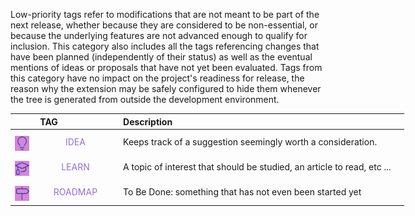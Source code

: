 <!-- markdownlint-disable MD041-->
Low-priority tags refer to modifications that are not meant to be part of the next release, whether
because they are considered to be non-essential, or because the underlying features are not
advanced enough to qualify for inclusion. This category also includes all the tags referencing
changes that have been planned (independently of their status) as well as the eventual mentions of
ideas or proposals that have not yet been evaluated. Tags from this category have no impact on the
project's readiness for release, the reason why the extension may be safely configured to hide them
whenever the tree is generated from outside the development environment.

<div class="tag-table hunches">

&nbsp;&nbsp;&nbsp;&nbsp;&nbsp;&nbsp;|&nbsp;TAG&nbsp;&nbsp;&nbsp;&nbsp;&nbsp;&nbsp;&nbsp;&nbsp;&nbsp;&nbsp;&nbsp;&nbsp;&nbsp;&nbsp;&nbsp;&nbsp;&nbsp;&nbsp;&nbsp;&nbsp;&nbsp;&nbsp;&nbsp;&nbsp; | Description&nbsp;&nbsp;&nbsp;&nbsp;&nbsp;&nbsp;&nbsp;&nbsp;&nbsp;&nbsp;&nbsp;&nbsp;&nbsp;&nbsp;&nbsp;&nbsp;&nbsp;&nbsp;&nbsp;&nbsp;&nbsp;&nbsp;&nbsp;&nbsp;&nbsp;&nbsp;&nbsp;&nbsp;&nbsp;&nbsp;&nbsp;&nbsp;&nbsp;&nbsp;&nbsp;&nbsp;&nbsp;&nbsp;&nbsp;&nbsp;&nbsp;&nbsp;&nbsp;&nbsp;&nbsp;&nbsp;&nbsp;&nbsp;&nbsp;&nbsp;&nbsp;&nbsp;&nbsp;&nbsp;&nbsp;&nbsp;&nbsp;&nbsp;&nbsp;&nbsp;&nbsp;&nbsp;&nbsp;&nbsp;&nbsp;&nbsp;&nbsp;&nbsp;&nbsp;&nbsp;&nbsp;&nbsp;&nbsp;&nbsp;&nbsp;&nbsp;&nbsp;&nbsp;&nbsp;&nbsp;&nbsp;&nbsp;&nbsp;&nbsp;&nbsp;&nbsp;&nbsp;&nbsp;&nbsp;&nbsp;&nbsp;&nbsp;&nbsp;&nbsp;&nbsp;&nbsp;&nbsp;&nbsp;&nbsp;&nbsp;&nbsp;&nbsp;&nbsp;&nbsp;&nbsp;&nbsp;&nbsp;&nbsp;&nbsp;&nbsp; |
:-----:|:----|:----|
<a href="https://primer.style/design/foundations/icons/light-bulb-16"  target="_blank"><img class="idea-icon" src="/resources/manuals/vscode-custom-features/vsc03-todo-tree/assets/images/light-bulb.svg" alt="light-bulb.svg" title="idea-icon: light-bulb.svg"/></a>| &nbsp;<a href="https://www.w3schools.com/colors/color_tryit.asp?color=MediumPurple" title="MediumPurple"><tag class="idea-tag">IDEA</tag></a>  | Keeps track of a suggestion seemingly worth a consideration.     |
<a href="https://primer.style/design/foundations/icons/mortar-board-16"  target="_blank"><img class="learn-icon" src="/resources/manuals/vscode-custom-features/vsc03-todo-tree/assets/images/mortar-board.svg" alt="mortar-board.svg" title="learn-icon: mortar-board.svg"/></a> | &nbsp;<a href="https://www.w3schools.com/colors/color_tryit.asp?color=MediumPurple" title="MediumPurple"><tag class="learn-tag">LEARN</tag></a>  | A topic of interest that should be studied, an article to read, etc ... |
<a href="https://primer.style/design/foundations/icons/milestone-16"  target="_blank"><img class="roadmap-icon" src="/resources/manuals/vscode-custom-features/vsc03-todo-tree/assets/images/milestone.svg" alt="milestone.svg" title="roadmap-icon: milestone.svg"/></a> | &nbsp;<a href="https://www.w3schools.com/colors/color_tryit.asp?color=MediumPurple" title="MediumPurple"><tag class="roadmap-tag">ROADMAP</tag></a>  | To Be Done: something that has not even been started yet |
</div>

<style>
div.tag-table  {
  font-size: normal;
  min-width: 45em;
}
div.tag-table tag {
  width: 85%;
  padding: 0 .75ex 0 .6ex;
  display: inline-block;
  text-align: center;
}
div.tag-table img {
  height: 24px;
  margin-top: 8px;
}
.idea-tag {
 color: rgb(147, 112, 219);
 background-color: transparent;
}
.idea-icon {
  filter: invert(23%) sepia(51%) saturate(1455%) hue-rotate(221deg) brightness(88%) contrast(89%);
}
.learn-tag {
 color: rgb(147, 112, 219);
 background-color: transparent;
}
.learn-icon {
  filter: invert(23%) sepia(51%) saturate(1455%) hue-rotate(221deg) brightness(88%) contrast(89%);
}
.roadmap-tag {
 color: rgb(147, 112, 219);
 background-color: transparent;
}
.roadmap-icon {
  filter: invert(23%) sepia(51%) saturate(1455%) hue-rotate(221deg) brightness(88%) contrast(89%);
}
</style>
<!-- markdownlint-enable MD041-->

